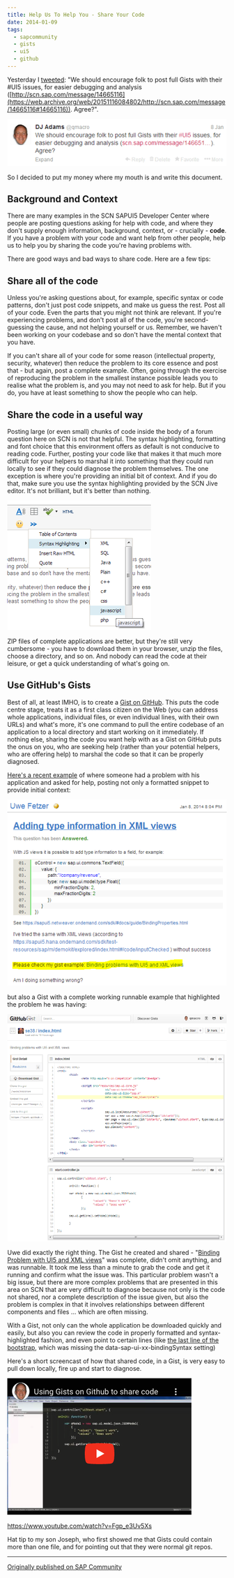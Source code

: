 ```yaml
---
title: Help Us To Help You - Share Your Code
date: 2014-01-09
tags:
  - sapcommunity
  - gists
  - ui5
  - github
---
```

Yesterday I [tweeted](/tweets/qmacro/status/420840232008028161/): "We should encourage folk to post full Gists with their #UI5 issues, for easier debugging and analysis ([http://scn.sap.com/message/14665116](https://web.archive.org/web/20151116084802/http://scn.sap.com/message/14665116#14665116)). Agree?".

![A screenshot of the tweet](/images/2014/01/tweet.png)

So I decided to put my money where my mouth is and write this document.

## Background and Context

There are many examples in the SCN SAPUI5 Developer Center where people are posting questions asking for help with code, and where they don't supply enough information, background, context, or - crucially - **code**. If you have a problem with your code and want help from other people, help us to help you by sharing the code you're having problems with.

There are good ways and bad ways to share code. Here are a few tips:

## Share all of the code

Unless you're asking questions about, for example, specific syntax or code patterns, don't just post code snippets, and make us guess the rest. Post all of your code. Even the parts that you might not think are relevant. If you're experiencing problems, and don't post all of the code, you're second-guessing the cause, and not helping yourself or us. Remember, we haven't been working on your codebase and so don't have the mental context that you have.

If you can't share all of your code for some reason (intellectual property, security, whatever) then reduce the problem to its core essence and post that - but again, post a complete example. Often, going through the exercise of reproducing the problem in the smallest instance possible leads you to realise what the problem is, and you may not need to ask for help. But if you do, you have at least something to show the people who can help.

## Share the code in a useful way

Posting large (or even small) chunks of code inside the body of a forum question here on SCN is not that helpful. The syntax highlighting, formatting and font choice that this environment offers as default is not conducive to reading code. Further, posting your code like that makes it that much more difficult for your helpers to marshal it into something that they could run locally to see if they could diagnose the problem themselves. The one exception is where you're providing an initial bit of context. And if you do that, make sure you use the syntax highlighting provided by the SCN Jive editor. It's not brilliant, but it's better than nothing.

![syntax](/images/2014/01/syntax.png)

ZIP files of complete applications are better, but they're still very cumbersome - you have to download them in your browser, unzip the files, choose a directory, and so on. And nobody can read the code at their leisure, or get a quick understanding of what's going on.

## Use GitHub's Gists

Best of all, at least IMHO, is to create a [Gist on GitHub](https://gist.github.com/). This puts the code centre stage, treats it as a first class citizen on the Web (you can address whole applications, individual files, or even individual lines, with their own URLs) and what's more, it's one command to pull the entire codebase of an application to a local directory and start working on it immediately. If nothing else, sharing the code you want help with as a Gist on GitHub puts the onus on you, who are seeking help (rather than your potential helpers, who are offering help) to marshal the code so that it can be properly diagnosed.

[Here's a recent example](https://answers.sap.com/questions/10567169/adding-type-information-in-xml-views.html) of where someone had a problem with his application and asked for help, posting not only a formatted snippet to provide initial context: 

![formatted snippet](/images/2014/01/capture.png)

but also a Gist with a complete working runnable example that highlighted the problem he was having:

![gist](/images/2014/01/gist.png)

Uwe did exactly the right thing. The Gist he created and shared - "[Binding Problem with UI5 and XML views](https://gist.github.com/se38/8322054)" was complete, didn't omit anything, and was runnable. It took me less than a minute to grab the code and get it running and confirm what the issue was. This particular problem wasn't a big issue, but there are more complex problems that are presented in this area on SCN that are very difficult to diagnose because not only is the code not shared, nor a complete description of the issue given, but also the problem is complex in that it involves relationships between different components and files … which are often missing.

With a Gist, not only can the whole application be downloaded quickly and easily, but also you can review the code in properly formatted and syntax-highlighted fashion, and even point to certain lines (like [the last line of the bootstrap](https://gist.github.com/se38/8322054#file-index-html-L9), which was missing the data-sap-ui-xx-bindingSyntax setting)

Here's a short screencast of how that shared code, in a Gist, is very easy to pull down locally, fire up and start to diagnose.

[![screenshot of screencast on YouTube](/images/2014/01/screencast.png)](https://www.youtube.com/watch?v=Fgp_e3Uv5Xs)

<https://www.youtube.com/watch?v=Fgp_e3Uv5Xs>

Hat tip to my son Joseph, who first showed me that Gists could contain more than one file, and for pointing out that they were normal git repos.

---

[Originally published on SAP Community](https://blogs.sap.com/2014/01/09/help-us-to-help-you-share-your-code/)
